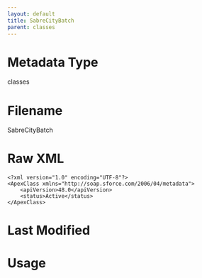 ```yaml
---
layout: default
title: SabreCityBatch
parent: classes
---
```

# Metadata Type
classes


# Filename 
SabreCityBatch


# Raw XML
```
<?xml version="1.0" encoding="UTF-8"?>
<ApexClass xmlns="http://soap.sforce.com/2006/04/metadata">
    <apiVersion>48.0</apiVersion>
    <status>Active</status>
</ApexClass>
```


# Last Modified


# Usage
